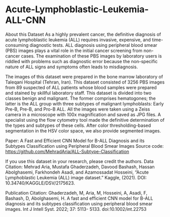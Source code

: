 # Acute-Lymphoblastic-Leukemia-ALL-CNN

About this Dataset
As a highly prevalent cancer, the definitive diagnosis of acute lymphoblastic leukemia (ALL) requires invasive, expensive, and time-consuming diagnostic tests. ALL diagnosis using peripheral blood smear (PBS) images plays a vital role in the initial cancer screening from non-cancer cases. The examination of these PBS images by laboratory users is riddled with problems such as diagnostic error because the non-specific nature of ALL signs and symptoms often leads to misdiagnosis.

The images of this dataset were prepared in the bone marrow laboratory of Taleqani Hospital (Tehran, Iran). This dataset consisted of 3256 PBS images from 89 suspected of ALL patients whose blood samples were prepared and stained by skillful laboratory staff. This dataset is divided into two classes benign and malignant. The former comprises hematogones; the latter is the ALL group with three subtypes of malignant lymphoblasts: Early Pre-B, Pre-B, and Pro-B ALL. All the images were taken using a Zeiss camera in a microscope with 100x magnification and saved as JPG files. A specialist using the flow cytometry tool made the definitive determination of the types and subtypes of these cells. After color thresholding-based segmentation in the HSV color space, we also provide segmented images.

Paper: A Fast and Efficient CNN Model for B-ALL Diagnosis and its Subtypes Classification using Peripheral Blood Smear Images
Source code: https://github.com/MehradAria/ALL-Subtype-Classification

If you use this dataset in your research, please credit the authors.
Data Citation:
Mehrad Aria, Mustafa Ghaderzadeh, Davood Bashash, Hassan Abolghasemi, Farkhondeh Asadi, and Azamossadat Hosseini, “Acute Lymphoblastic Leukemia (ALL) image dataset.” Kaggle, (2021). DOI: 10.34740/KAGGLE/DSV/2175623.

Publication Citation:
Ghaderzadeh, M, Aria, M, Hosseini, A, Asadi, F, Bashash, D, Abolghasemi, H. A fast and efficient CNN model for B-ALL diagnosis and its subtypes classification using peripheral blood smear images. Int J Intell Syst. 2022; 37: 5113- 5133. doi:10.1002/int.22753
